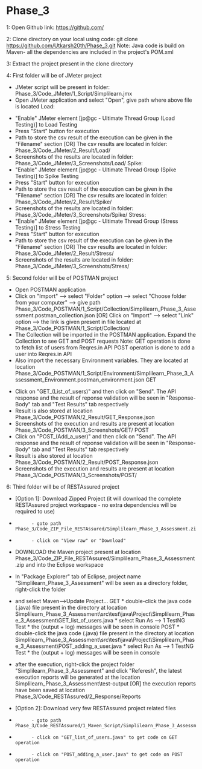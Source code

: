 # Phase_3

1: Open Github link: https://github.com/

2: Clone directory on your local using code: git clone https://github.com/Utkarsh20th/Phase_3.git
   Note: Java code is build on Maven- all the dependencies are included in the project's POM.xml

3: Extract the project present in the clone directory

4: First folder will be of JMeter project
   - JMeter script will be present in folder: Phase_3/Code_JMeter/1_Script/Simplilearn.jmx
   - Open JMeter application and select "Open", give path where above file is located
   Load:
   * "Enable" JMeter element [jp@gc - Ultimate Thread Group (Load Testing)] to Load Testing
   * Press "Start" button for execution
   * Path to store the csv result of the execution can be given in the "Filename" section [OR] The csv results are located in folder: Phase_3/Code_JMeter/2_Result/Load/
   * Screenshots of the results are located in folder: Phase_3/Code_JMeter/3_Screenshots/Load/
   Spike:
   * "Enable" JMeter element [jp@gc - Ultimate Thread Group (Spike Testing)] to Spike Testing
   * Press "Start" button for execution
   * Path to store the csv result of the execution can be given in the "Filename" section [OR] The csv results are located in folder: Phase_3/Code_JMeter/2_Result/Spike/
   * Screenshots of the results are located in folder: Phase_3/Code_JMeter/3_Screenshots/Spike/
   Stress:
   * "Enable" JMeter element [jp@gc - Ultimate Thread Group (Stress Testing)] to Stress Testing
   * Press "Start" button for execution
   * Path to store the csv result of the execution can be given in the "Filename" section [OR] The csv results are located in folder: Phase_3/Code_JMeter/2_Result/Stress/
   * Screenshots of the results are located in folder: Phase_3/Code_JMeter/3_Screenshots/Stress/

5: Second folder will be of POSTMAN project
   - Open POSTMAN application
   - Click on "Import" --> select "Folder" option --> select "Choose folder from your computer" --> give path Phase_3/Code_POSTMAN/1_Script/Collection/Simplilearn_Phase_3_Assessment.postman_collection.json [OR] Click on "Import" --> select "Link" option --> the link is given present in file located at Phase_3/Code_POSTMAN/1_Script/Collection/
   - The Collection will be imported in the POSTMAN application. Expand the Collection to see GET and POST requests
     Note: GET operation is done to fetch list of users from Reqres.in API
           POST operation is done to add a user into Reqres.in API
   - Also import the necessary Environment variables. They are located at location Phase_3/Code_POSTMAN/1_Script/Environment/Simplilearn_Phase_3_Assessment_Environment.postman_environment.json
   GET
   * Click on "GET_(List_of_users)" and then click on "Send". The API response and the result of reponse validation will be seen in  "Response-Body" tab and "Test Results" tab respectively
   * Result is also stored at location Phase_3/Code_POSTMAN/2_Result/GET_Response.json
   * Screenshots of the execution and results are present at location Phase_3/Code_POSTMAN/3_Screenshots/GET/
   POST
   * Click on "POST_(Add_a_user)" and then click on "Send". The API response and the result of reponse validation will be seen in  "Response-Body" tab and "Test Results" tab respectively
   * Result is also stored at location Phase_3/Code_POSTMAN/2_Result/POST_Response.json
   * Screenshots of the execution and results are present at location Phase_3/Code_POSTMAN/3_Screenshots/POST/

6: Third folder will be of RESTAssured project

   - [Option 1]: Download Zipped Project (it will download the complete RESTAssured project workspace - no extra dependencies will be required to use)
   -           - goto path Phase_3/Code_ZIP_File_RESTAssured/Simplilearn_Phase_3_Assessment.zip
   -           - click on "View raw" or "Download"
   - DOWNLOAD the Maven project present at location Phase_3/Code_ZIP_File_RESTAssured/Simplilearn_Phase_3_Assessment.zip and into the Eclipse workspace
   - In "Package Explorer" tab of Eclipse, project name "Simplilearn_Phase_3_Assessment" will be seen as a directory folder, right-click the folder
   - and select Maven-->Update Project...
                GET
                   * double-click the java code (.java) file present in the directory at location
                     Simplilearn_Phase_3_Assessment\src\test\java\Project\Simplilearn_Phase_3_Assessment\GET_list_of_users.java
                   * select Run As --> 1 TestNG Test
                   * the (output + log) messages will be seen in console
                POST
                   * double-click the java code (.java) file present in the directory at location
                     Simplilearn_Phase_3_Assessment\src\test\java\Project\Simplilearn_Phase_3_Assessment\POST_adding_a_user.java
                   * select Run As --> 1 TestNG Test
                   * the (output + log) messages will be seen in console
   - after the execution, right-click the project folder "Simplilearn_Phase_3_Assessment" and click "Referesh", the latest execution reports will be generated
     at the location Simplilearn_Phase_3_Assessment\test-output
     [OR]
     the execution reports have been saved at location Phase_3/Code_RESTAssured/2_Response/Reports
     
   - [Option 2]: Download very few RESTAssured project related files
   -           - goto path Phase_3/Code_RESTAssured/1_Maven_Script/Simplilearn_Phase_3_Assessment/src/test/java/Project/Simplilearn_Phase_3_Assessment/
   -           - click on "GET_list_of_users.java" to get code on GET operation
   -           - click on "POST_adding_a_user.java" to get code on POST operation
